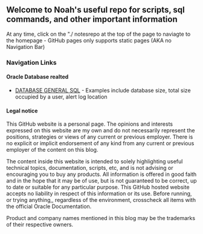 ## Welcome to Noah's useful repo for scripts, sql commands, and other important information
At any time, click on the "./ notesrepo at the top of the page to naviagte to the homepage - GitHub pages only supports static pages (AKA no Navigation Bar)

### Navigation Links
#### Oracle Database realted
- [DATABASE GENERAL SQL](./general_sql.md) - Examples include database size, total size occupied by a user, alert log location



#### Legal notice

This GitHub website is a personal page. The opinions and interests expressed on this website are my own and do not necessarily represent the positions, strategies or views of any current or previous employer. There is no explicit or implicit endorsement of any kind from any current or previous employer of the content on this blog.

The content inside this website is intended to solely highlighting useful technical topics, documentation, scripts, etc,  and is not advising or encouraging you to buy any products. All information is offered in good faith and in the hope that it may be of use, but is not guaranteed to be correct, up to date or suitable for any particular purpose. This GitHub hosted website accepts no liability in respect of this information or its use. Before running, or trying anything,, regardless of the environment, crosscheck all items with the official Oracle Documentation.

Product and company names mentioned in this blog may be the trademarks of their respective owners.
